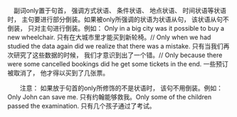 　副词only置于句首， 强调方式状语、 条件状语、 地点状语、 时间状语等状语时， 主句要进行部分倒装。如果被only所强调的状语为状语从句， 该状语从句不倒装， 只对主句进行倒装。例如： Only in a big city was it possible to buy a new wheelchair. 只有在大城市里才能买到新轮椅。// Only when we had studied the data again did we realize that there was a mistake. 只有当我们再次研究了这些数据的时候， 我们才意识到出了一个错。// Only because there were some cancelled bookings did he get some tickets in the end. 一些预订被取消了， 他才得以买到了几张票。

　　注意： 如果放于句首的only所修饰的不是状语时， 该句不用倒装。例如： Only John can save me. 只有约翰能够救我。Only some of the children passed the examination. 只有几个孩子通过了考试。